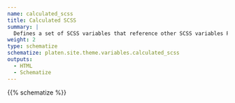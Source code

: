```yaml
---
name: calculated_scss
title: Calculated SCSS
summary: |
  Defines a set of SCSS variables that reference other SCSS variables Platen uses to determine how to display the site.
weight: 2
type: schematize
schematize: platen.site.theme.variables.calculated_scss
outputs:
  - HTML
  - Schematize
---
```


{{% schematize %}}
